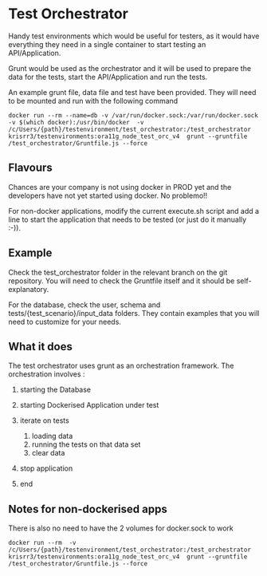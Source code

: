 # Test Orchestrator

	
Handy test environments which would be useful for testers, as it would have everything they need in a single container to start testing an API/Application.

Grunt would be used as the orchestrator and it will be used to prepare the data for the tests, start the API/Application and run the tests.

An example grunt file, data file and test have been provided. They will need to be mounted and run with the following command

`docker run --rm --name=db
-v /var/run/docker.sock:/var/run/docker.sock -v $(which docker):/usr/bin/docker 
-v /c/Users/{path}/testenvironment/test_orchestrator:/test_orchestrator 
krisrr3/testenvironments:ora11g_node_test_orc_v4 
grunt --gruntfile /test_orchestrator/Gruntfile.js --force`

## Flavours

Chances are your company is not using docker in PROD yet and the developers have not yet started using docker. No problemo!!

For non-docker applications, modify the current execute.sh script and add a line to start the application that needs to be tested (or just do it manually :-)).  

## Example

Check the test_orchestrator folder in the relevant branch on the git repository.
You will need to check the Gruntfile itself and it should be self-explanatory.

For the database, check the user, schema and tests/{test_scenario}/input_data folders. They contain examples that you will need to customize for your needs.

## What it does
The test orchestrator uses grunt as an orchestration framework.	
The orchestration involves :

1. starting the Database
2. starting Dockerised Application under test 
3. iterate on tests
	
	1. loading data
	2. running the tests on that data set
	3. clear data
	
4.  stop application
5.  end


## Notes for non-dockerised apps

There is also no need to have the 2 volumes for docker.sock to work

`docker run --rm 
-v /c/Users/{path}/testenvironment/test_orchestrator:/test_orchestrator 
krisrr3/testenvironments:ora11g_node_test_orc_v4 
grunt --gruntfile /test_orchestrator/Gruntfile.js --force`